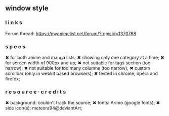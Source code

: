 ## window style

### l i n k s

Forum thread: https://myanimelist.net/forum/?topicid=1370768

### s p e c s

✖ for both anime and manga lists;
✖ showing only one category at a time;
✖ for screen width of 900px and up;
✖ not suitable for tags section (too narrow);
✖ not suitable for too many columns (too narrow);
✖ custom scrollbar (only in webkit based browsers);
✖ tested in chrome, opera and firefox;

### r e s o u r c e · c r e d i t s
✖ background: couldn't track the source;
✖ fonts: Arimo (google fonts);
✖ side icon(s): meteora94@deviantArt;